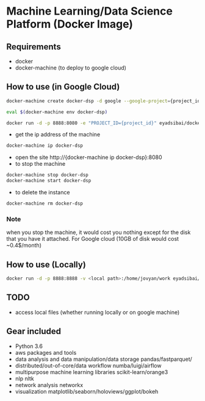 Machine Learning/Data Science Platform (Docker Image)
=====================

Requirements
------------

- docker
- docker-machine (to deploy to google cloud)

How to use (in Google Cloud)
----------------------------

```bash
docker-machine create docker-dsp -d google --google-project={project_id} --google-machine-type n1-highmem-8	--google-disk-size "10" --google-disk-type "pd-standard" --google-preemptible --google-machine-image ubuntu-os-cloud/global/images/family/ubuntu-1404-lts --google-scopes "https://www.googleapis.com/auth/cloud-platform"
```

```bash
eval $(docker-machine env docker-dsp)
```

```bash
docker run -d -p 8888:8080 -e "PROJECT_ID={project_id}" eyadsibai/docker-dsp start.sh jupyter lab --NotebookApp.token=''
```

- get the ip address of the machine

```bash
docker-machine ip docker-dsp
```

- open the site http://{docker-machine ip docker-dsp}:8080
- to stop the machine

```bash
docker-machine stop docker-dsp
docker-machine start docker-dsp
```

- to delete the instance

```bash
docker-machine rm docker-dsp
```

### Note
when you stop the machine, it would cost you nothing except for the disk that you have it attached. For Google cloud (10GB of disk would cost ~0.4$/month)


How to use (Locally)
--------------------

```bash
docker run -d -p 8888:8888 -v <local path>:/home/jovyan/work eyadsibai/docker-dsp start.sh jupyter lab --NotebookApp.token=''
```

TODO
----

- access local files (whether running locally or on google machine)


Gear included
-------------
- Python 3.6
- aws packages and tools
- data analysis and data manipulation/data storage
pandas/fastparquet/
- distributed/out-of-core/data workflow
numba/luigi/airflow
- multipurpose machine learning libraries
scikit-learn/orange3
- nlp
nltk
- network analysis
networkx
- visualization
matplotlib/seaborn/holoviews/ggplot/bokeh
